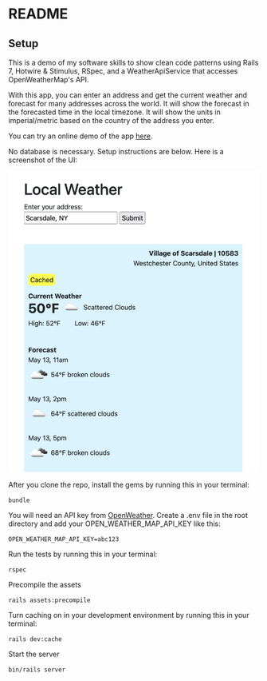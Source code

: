 # README

## Setup
This is a demo of my software skills to show clean code patterns using Rails 7, Hotwire & Stimulus, RSpec, and a WeatherApiService that accesses OpenWeatherMap's API.

With this app, you can enter an address and get the current weather and forecast for many addresses across the world.  It will show the forecast in the forecasted time in the local timezone.  It will show the units in imperial/metric based on the country of the address you enter.

You can try an online demo of the app [here](https://weather-demo-app-8d74bfa0f23e.herokuapp.com/).

No database is necessary.  Setup instructions are below.  Here is a screenshot of the UI:

![Screenshot of the app showing the current weather and forecast for a location](app/assets/images/weather_app_screenshot.png)

After you clone the repo, install the gems by running this in your terminal:
```
bundle
```

You will need an API key from [OpenWeather](https://openweathermap.org/api).
Create a .env file in the root directory and add your OPEN_WEATHER_MAP_API_KEY like this:
```
OPEN_WEATHER_MAP_API_KEY=abc123
```

Run the tests by running this in your terminal:
```
rspec
```

Precompile the assets
```
rails assets:precompile
```

Turn caching on in your development environment by running this in your terminal:
```
rails dev:cache
```

Start the server
```
bin/rails server
```
